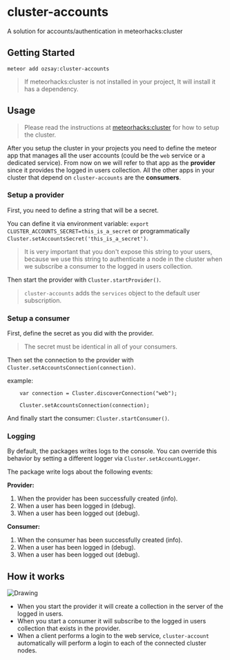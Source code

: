 # cluster-accounts
A solution for accounts/authentication in meteorhacks:cluster

## Getting Started

`meteor add ozsay:cluster-accounts`

> If meteorhacks:cluster is not installed in your project, It will install it has a dependency.

## Usage

> Please read the instructions at [meteorhacks:cluster](https://github.com/meteorhacks/cluster) for how to setup the cluster.

After you setup the cluster in your projects you need to define the meteor app that manages all the user accounts
(could be the `web` service or a dedicated service). From now on we will refer to that app as the **provider** since it
provides the logged in users collection. All the other apps in your cluster that depend on `cluster-accounts` are the **consumers**.

### Setup a provider

First, you need to define a string that will be a secret.

You can define it via environment variable: `export CLUSTER_ACCOUNTS_SECRET=this_is_a_secret`
or programmatically `Cluster.setAccountsSecret('this_is_a_secret')`.

> It is very important that you don't expose this string to your users, because we use this string to authenticate a
node in the cluster when we subscribe a consumer to the logged in users collection.

Then start the provider with `Cluster.startProvider()`.

> `cluster-accounts` adds the `services` object to the default user subscription.

### Setup a consumer

First, define the secret as you did with the provider.

> The secret must be identical in all of your consumers.

Then set the connection to the provider with `Cluster.setAccountsConnection(connection)`.

example:
```
	var connection = Cluster.discoverConnection("web");

	Cluster.setAccountsConnection(connection);
```

And finally start the consumer: `Cluster.startConsumer()`.

### Logging

By default, the packages writes logs to the console.
You can override this behavior by setting a different logger via `Cluster.setAccountLogger`.

The package write logs about the following events:

**Provider:**
1. When the provider has been successfully created (info).
2. When a user has been logged in (debug).
3. When a user has been logged out (debug).

**Consumer:**
1. When the consumer has been successfully created (info).
2. When a user has been logged in (debug).
3. When a user has been logged out (debug).

## How it works

![Drawing](http://i67.tinypic.com/bfp5wp.jpg)

- When you start the provider it will create a collection in the server of the logged in users.
- When you start a consumer it will subscribe to the logged in users collection that exists in the provider.
- When a client performs a login to the web service, `cluster-account` automatically will perform a login to each of the
 connected cluster nodes.
